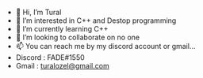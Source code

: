 - 👋 Hi, I’m Tural
- 👀 I’m interested in C++ and Destop programming
- 🌱 I’m currently learning C++
- 💞️ I’m looking to collaborate on no one
- 📫 You can reach me by my discord account or gmail...
- Discord : FADE#1550
- Gmail : turalozel@gmail.com

<!---
TuralStep/TuralStep is a ✨ special ✨ repository because its `README.md` (this file) appears on your GitHub profile.
You can click the Preview link to take a look at your changes.
--->
